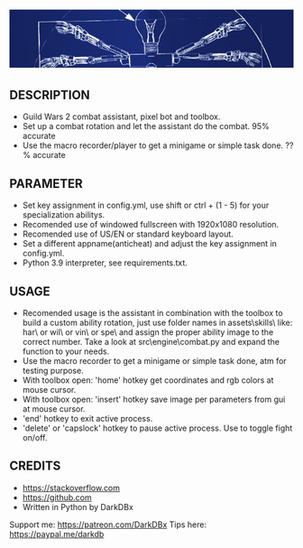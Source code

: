 # <img src="assets/layout/mmorpg_helper_title.png">

## DESCRIPTION
- Guild Wars 2 combat assistant, pixel bot and toolbox.
- Set up a combat rotation and let the assistant do the combat. 95% accurate
- Use the macro recorder/player to get a minigame or simple task done. ??% accurate


## PARAMETER
- Set key assignment in config.yml,
    use shift or ctrl + (1 - 5) for your specialization abilitys.
- Recomended use of windowed fullscreen with 1920x1080 resolution.
- Recomended use of US/EN or standard keyboard layout.
- Set a different appname(anticheat) and adjust the key assignment in config.yml.
- Python 3.9 interpreter, see requirements.txt.


## USAGE
- Recomended usage is the assistant in combination with the toolbox to build a custom
    ability rotation, just use folder names in assets\skills\ like: har\ or wil\ or
    vin\ or spe\ and assign the proper ability image to the correct number.
    Take a look at src\engine\combat.py and expand the function to your needs.
- Use the macro recorder to get a minigame or simple task done, atm for testing purpose.
- With toolbox open: 'home' hotkey get coordinates and rgb colors at mouse cursor.
- With toolbox open: 'insert' hotkey save image per parameters from gui at mouse cursor.
- 'end' hotkey to exit active process.
- 'delete' or 'capslock' hotkey to pause active process. Use to toggle fight on/off.


## CREDITS
- https://stackoverflow.com
- https://github.com
- Written in Python by DarkDBx


Support me: https://patreon.com/DarkDBx
Tips here: https://paypal.me/darkdb


